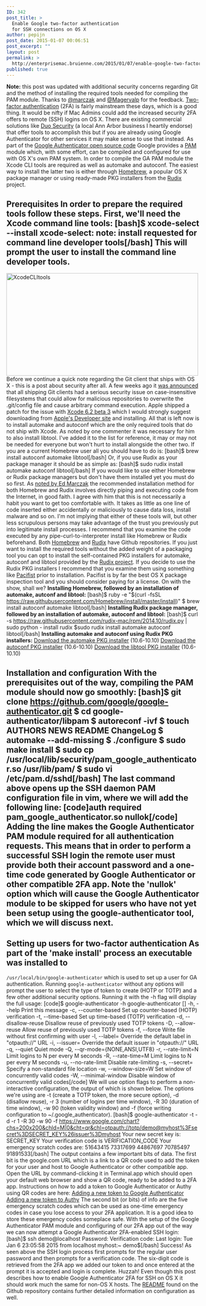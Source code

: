 ```yaml
---
ID: 342
post_title: >
  Enable Google two-factor authentication
  for SSH connections on OS X
author: pepijn
post_date: 2015-01-07 00:06:51
post_excerpt: ""
layout: post
permalink: >
  http://enterprisemac.bruienne.com/2015/01/07/enable-google-two-factor-authentication-for-ssh-connections-on-os-x/
published: true
---
```

**Note:** this post was updated with additional security concerns regarding Git and the method of installing the required tools needed for compiling the PAM module. Thanks to <a href="https://twitter.com/marczak" target="_blank">@marczak</a> and <a href="https://twitter.com/magervalp" target="_blank">@Magervalp</a> for the feedback. <a href="http://en.wikipedia.org/wiki/Two_factor_authentication" target="_blank">Two-factor authentication</a> (2FA) is fairly mainstream these days, which is a good thing. It would be nifty if Mac Admins could add the increased security 2FA offers to remote (SSH) logins on OS X. There are existing commercial solutions like <a href="https://www.duosecurity.com/" title="Duo Security" target="_blank">Duo Security</a> (a local Ann Arbor business I heartily endorse) that offer tools to accomplish this but if you are already using Google Authenticator for other services it may make sense to use that instead. As part of the <a href="https://github.com/google/google-authenticator" target="_blank">Google Authenticator open source code</a> Google provides a <a href="https://www.freebsd.org/doc/en/articles/pam/" target="_blank">PAM</a> module which, with some effort, can be compiled and configured for use with OS X's own PAM system. In order to compile the GA PAM module the Xcode CLI tools are required as well as automake and autoconf. The easiest way to install the latter two is either through <a href="http://brew.sh/" target="_blank">Homebrew</a>, a popular OS X package manager or using ready-made PKG installers from the <a href="http://rudix.org/" target="_blank">Rudix</a> project. 
## Prerequisites In order to prepare the required tools follow these steps. First, we'll need the Xcode command line tools: [bash]$ xcode-select --install xcode-select: note: install requested for command line developer tools[/bash] This will prompt the user to install the command line developer tools. 

[<img src="http://enterprisemac.bruienne.com/wp-content/uploads/2015/01/XcodeCLItools.png" alt="XcodeCLItools" width="500" height="267" class="alignnone size-full wp-image-358" />][1] Before we continue a quick note regarding the Git client that ships with OS X - this is a post about security after all. A few weeks ago it <a href="https://github.com/blog/1938-vulnerability-announced-update-your-git-clients" target="_blank">was announced</a> that all shipping Git clients had a serious security issue on case-insensitive filesystems that could allow for malicious repositories to overwrite the .git/config file and cause arbitrary command execution. Apple shipped a patch for the issue with <a href="http://support.apple.com/en-us/HT204147" target="_blank">Xcode 6.2 beta 3</a> which I would strongly suggest downloading from <a href="https://developer.apple.com/devcenter/mac/index.action" target="_blank">Apple's Developer site</a> and installing. All that is left now is to install automake and autoconf which are the only required tools that do not ship with Xcode. As noted by one commenter it was necessary for him to also install libtool. I've added it to the list for reference, it may or may not be needed for everyone but won't hurt to install alongside the other two. If you are a current Homebrew user all you should have to do is: [bash]$ brew install autoconf automake libtool[/bash] Or, if you use Rudix as your package manager it should be as simple as: [bash]$ sudo rudix install automake autoconf libtool[/bash] If you would like to use either Homebrew or Rudix package managers but don't have them installed yet you must do so first. As <a href="https://twitter.com/marczak/status/552829945899388928" target="_blank">noted by Ed Marczak</a> the recommended installation method for both Homebrew and Rudix involves directly piping and executing code from the Internet, in good faith. I agree with him that this is not necessarily a habit you want to get too comfortable with. It takes as little as one line of code inserted either accidentally or maliciously to cause data loss, install malware and so on. I'm not implying that either of these tools will, but other less scrupulous persons may take advantage of the trust you previously put into legitimate install processes. I recommend that you examine the code executed by any pipe-curl-to-interpreter install like Homebrew or Rudix beforehand. Both <a href="https://github.com/Homebrew/homebrew" target="_blank">Homebrew</a> and <a href="https://github.com/rudix-mac/rudix" target="_blank">Rudix</a> have Github repositories. If you just want to install the required tools without the added weight of a packaging tool you can opt to install the self-contained PKG installers for automake, autoconf and libtool provided by the <a href="http://rudix.org/packages.html" target="_blank">Rudix project</a>. If you decide to use the Rudix PKG installers I recommend that you examine them using something like <a href="https://www.charlessoft.com/" target="_blank">Pacifist</a> prior to installation. Pacifist is by far the best OS X package inspection tool and you should consider paying for a license. On with the show, shall we? **Installing Homebrew, followed by an installation of automake, autconf and libtool:** [bash]$ ruby -e "$(curl -fsSL https://raw.githubusercontent.com/Homebrew/install/master/install)" <snip> $ brew install autoconf automake libtool[/bash] **Installing Rudix package manager, followed by an installation of automake, autoconf and libtool:** [bash]$ curl -s https://raw.githubusercontent.com/rudix-mac/rpm/2014.10/rudix.py | sudo python - install rudix <snip> $sudo rudix install automake autoconf libtool[/bash] **Installing automake and autoconf using Rudix PKG installers:** <a href="http://rudix.org/packages/automake.html" target="_blank">Download the automake PKG installer</a> (10.6-10.10) <a href="http://rudix.org/packages/autoconf.html" target="_blank">Download the autoconf PKG installer</a> (10.6-10.10) <a href="http://rudix.org/packages/libtool.html" target="_blank">Download the libtool PKG installer</a> (10.6-10.10) 
## Installation and configuration With the prerequisites out of the way, compiling the PAM module should now go smoothly: [bash]$ git clone https://github.com/google/google-authenticator.git $ cd google-authenticator/libpam $ autoreconf -ivf <snip> $ touch AUTHORS NEWS README ChangeLog $ automake --add-missing <snip> $ ./configure <snip> $ sudo make install <snip> $ sudo cp /usr/local/lib/security/pam_google_authenticator.so /usr/lib/pam/ $ sudo vi /etc/pam.d/sshd[/bash] The last command above opens up the SSH daemon PAM configuration file in vim, where we will add the following line: [code]auth required pam_google_authenticator.so nullok[/code] Adding the line makes the Google Authenticator PAM module required for all authentication requests. This means that in order to perform a successful SSH login the remote user must provide both their account password and a one-time code generated by Google Authenticator or other compatible 2FA app. Note the 'nullok' option which will cause the Google Authenticator module to be skipped for users who have not yet been setup using the google-authenticator tool, which we will discuss next. 

## Setting up users for two-factor authentication As part of the 'make install' process an executable was installed to 

`/usr/local/bin/google-authenticator` which is used to set up a user for GA authentication. Running `google-authenticator` without any options will prompt the user to select the type of token to create (HOTP or TOTP) and a few other additional security options. Running it with the -h flag will display the full usage: [code]$ google-authenticator -h google-authenticator [<options>] -h, --help Print this message -c, --counter-based Set up counter-based (HOTP) verification -t, --time-based Set up time-based (TOTP) verification -d, --disallow-reuse Disallow reuse of previously used TOTP tokens -D, --allow-reuse Allow reuse of previously used TOTP tokens -f, --force Write file without first confirming with user -l, --label=<label> Override the default label in "otpauth://" URL -i, --issuer=<issuer> Override the default issuer in "otpauth://" URL -q, --quiet Quiet mode -Q, --qr-mode={NONE,ANSI,UTF8} -r, --rate-limit=N Limit logins to N per every M seconds -R, --rate-time=M Limit logins to N per every M seconds -u, --no-rate-limit Disable rate-limiting -s, --secret=<file> Specify a non-standard file location -w, --window-size=W Set window of concurrently valid codes -W, --minimal-window Disable window of concurrently valid codes[/code] We will use option flags to perform a non-interactive configuration, the output of which is shown below. The options we're using are -t (create a TOTP token, the more secure option), -d (disallow reuse), -r 3 (number of logins per time window), -R 30 (duration of time window), -w 90 (token validity window) and -f (force writing configuration to ~/.google_authenticator). [bash]$ google-authenticator -t -d -r 1 -R 30 -w 90 -f https://www.google.com/chart?chs=200x200&chld=M|0&cht=qr&chl=otpauth://totp/demo@myhost%3Fsecret%3DSECRET_KEY%26issuer%3Dmyhost Your new secret key is: SECRET_KEY Your verification code is VERIFICATION_CODE Your emergency scratch codes are: 51643415 73317699 44867697 70785497 91891533[/bash] The output contains a few important bits of data. The first bit is the google.com URL which is a link to a QR code used to add the token for your user and host to Google Authenticator or other compatible app. Open the URL by command-clicking it in Terminal.app which should open your default web browser and show a QR code, ready to be added to a 2FA app. Instructions on how to add a token to Google Authenticator or Authy using QR codes are here: <a href="https://support.google.com/accounts/answer/1066447?hl=en" target="_blank">Adding a new token to Google Authenticator</a> <a href="https://www.authy.com/how-use-authy-google-authenticator" target="_blank">Adding a new token to Authy</a> The second bit (or bits) of info are the five emergency scratch codes which can be used as one-time emergency codes in case you lose access to your 2FA application. It is a good idea to store these emergency codes someplace safe. With the setup of the Google Authenticator PAM module and configuring of our 2FA app out of the way we can now attempt a Google Authenticator 2FA-enabled SSH login: [bash]$ ssh demo@localhost Password: Verification code: Last login: Tue Jan 6 23:05:58 2015 from localhost myhost:~ demo$[/bash] Success! As seen above the SSH login process first prompts for the regular user password and then prompts for a verification code. The six-digit code is retrieved from the 2FA app we added our token to and once entered at the prompt it is accepted and login is complete. Huzzah! Even though this post describes how to enable Google Authenticator 2FA for SSH on OS X it should work much the same for non-OS X hosts. The <a href="https://github.com/google/google-authenticator/blob/master/libpam/README" target="_blank">README</a> found on the Github repository contains further detailed information on configuration as well.

 [1]: http://enterprisemac.bruienne.com/wp-content/uploads/2015/01/XcodeCLItools.png